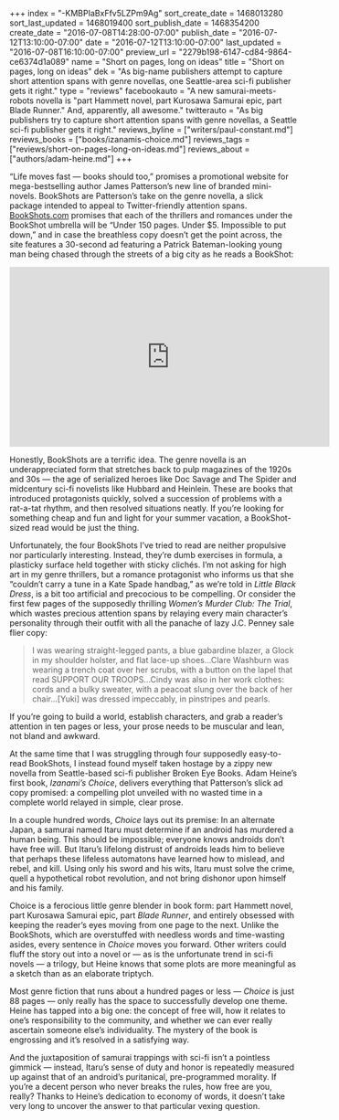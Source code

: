 +++
index = "-KMBPIaBxFfv5LZPm9Ag"
sort_create_date = 1468013280
sort_last_updated = 1468019400
sort_publish_date = 1468354200
create_date = "2016-07-08T14:28:00-07:00"
publish_date = "2016-07-12T13:10:00-07:00"
date = "2016-07-12T13:10:00-07:00"
last_updated = "2016-07-08T16:10:00-07:00"
preview_url = "2279b198-6147-cd84-9864-ce6374d1a089"
name = "Short on pages, long on ideas"
title = "Short on pages, long on ideas"
dek = "As big-name publishers attempt to capture short attention spans with genre novellas, one Seattle-area sci-fi publisher gets it right."
type = "reviews"
facebookauto = "A new samurai-meets-robots novella is \"part Hammett novel, part Kurosawa Samurai epic, part Blade Runner.\" And, apparently, all awesome."
twitterauto = "As big publishers try to capture short attention spans with genre novellas, a Seattle sci-fi publisher gets it right."
reviews_byline = ["writers/paul-constant.md"]
reviews_books = ["books/izanamis-choice.md"]
reviews_tags = ["reviews/short-on-pages-long-on-ideas.md"]
reviews_about = ["authors/adam-heine.md"]
+++

“Life moves fast — books should too,” promises a promotional website for mega-bestselling author James Patterson’s new line of branded mini-novels. BookShots are Patterson’s take on the genre novella, a slick package intended to appeal to Twitter-friendly attention spans. [BookShots.com](https://www.bookshots.com/) promises that each of the thrillers and romances under the BookShot umbrella will be “Under 150 pages. Under $5. Impossible to put down,” and in case the breathless copy doesn’t get the point across, the site features a 30-second ad featuring a Patrick Bateman-looking young man being chased through the streets of a big city as he reads a BookShot:

<iframe width="560" height="315" src="https://www.youtube.com/embed/BwqloQzb3QM?rel=0" frameborder="0" allowfullscreen></iframe>

Honestly, BookShots are a terrific idea. The genre novella is an underappreciated form that stretches back to pulp magazines of the 1920s and 30s — the age of serialized heroes like Doc Savage and The Spider and midcentury sci-fi novelists like Hubbard and Heinlein. These are books that introduced protagonists quickly, solved a succession of problems with a rat-a-tat rhythm, and then resolved situations neatly. If you’re looking for something cheap and fun and light for your summer vacation, a BookShot-sized read would be just the thing.

Unfortunately, the four BookShots I’ve tried to read are neither propulsive nor particularly interesting. Instead, they’re dumb exercises in formula, a plasticky surface held together with sticky clichés. I’m not asking for high art in my genre thrillers, but a romance protagonist who informs us that she “couldn’t carry a tune in a Kate Spade handbag,” as we’re told in *Little Black Dress*, is a bit too artificial and precocious to be compelling. Or consider the first few pages of the supposedly thrilling *Women’s Murder Club: The Trial*, which wastes precious attention spans by relaying every main character’s personality through their outfit with all the panache of lazy J.C. Penney sale flier copy: 

<blockquote>I was wearing straight-legged pants, a blue gabardine blazer, a Glock in my shoulder holster, and flat lace-up shoes…Clare Washburn was wearing a trench coat over her scrubs, with a button on the lapel that read SUPPORT OUR TROOPS…Cindy was also in her work clothes: cords and a bulky sweater, with a peacoat slung over the back of her chair…[Yuki] was dressed impeccably, in pinstripes and pearls.</blockquote>

If you’re going to build a world, establish characters, and grab a reader’s attention in ten pages or less, your prose needs to be muscular and lean, not bland and awkward.

At the same time that I was struggling through four supposedly easy-to-read BookShots, I instead found myself taken hostage by a zippy new novella from Seattle-based sci-fi publisher Broken Eye Books. Adam Heine’s first book, *Izanami’s Choice*, delivers everything that Patterson’s slick ad copy promised: a compelling plot unveiled with no wasted time in a complete world relayed in simple, clear prose.

In a couple hundred words, *Choice* lays out its premise: In an alternate Japan, a samurai named Itaru must determine if an android has murdered a human being. This should be impossible; everyone knows androids don’t have free will. But Itaru’s lifelong distrust of androids leads him to believe that perhaps these lifeless automatons have learned how to mislead, and rebel, and kill. Using only his sword and his wits, Itaru must solve the crime, quell a hypothetical robot revolution, and not bring dishonor upon himself and his family.

Choice is a ferocious little genre blender in book form: part Hammett novel, part Kurosawa Samurai epic, part *Blade Runner*, and entirely obsessed with keeping the reader’s eyes moving from one page to the next. Unlike the BookShots, which are overstuffed with needless words and time-wasting asides, every sentence in *Choice* moves you forward. Other writers could fluff the story out into a novel or — as is the unfortunate trend in sci-fi novels — a trilogy, but Heine knows that some plots are more meaningful as a sketch than as an elaborate triptych. 

Most genre fiction that runs about a hundred pages or less — *Choice* is just 88 pages — only really has the space to successfully develop one theme. Heine has tapped into a big one: the concept of free will, how it relates to one’s responsibility to the community, and whether we can ever really ascertain someone else’s individuality. The mystery of the book is engrossing and it’s resolved in a satisfying way. 

And the juxtaposition of samurai trappings with sci-fi isn’t a pointless gimmick — instead, Itaru’s sense of duty and honor is repeatedly measured up against that of an android’s puritanical, pre-programmed morality. If you’re a decent person who never breaks the rules, how free are you, really? Thanks to Heine’s dedication to economy of words, it doesn’t take very long to uncover the answer to that particular vexing question.
